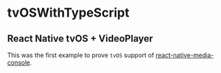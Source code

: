 # tvOSWithTypeScript
## React Native tvOS + VideoPlayer


This was the first example to prove `tvOS` support of [react-native-media-console][1].

[1]: https://github.com/criszz77/react-native-media-console
